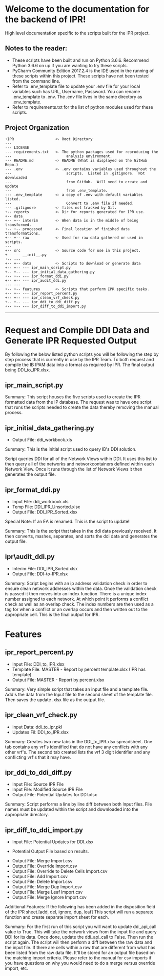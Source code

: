 Welcome to the documentation for the backend of IPR!
====================================================

High level documentation specific to the scripts built for the IPR
project.

Notes to the reader:
--------------------

-   These scripts have been built and run on Python 3.6.6. Recommend
    Python 3.6.6 on up if you are wanting to try these scripts.
-   PyCharm Community Edition 2017.2.4 is the IDE used in the running of these
    scripts within this project. These scripts have not been tested from the
    command line.
-   Refer to .env\_template file to update your .env file for your local
    variables such has URL, Username, Password. You can rename
    .env\_template to .env.  The .env file lives in the same directory as
    .env\_template.
-   Refer to requirements.txt for the list of python modules used for these
    scripts.

Project Organization
--------------------

    +IPR                   <- Root Directory
    ---
    --- LICENSE
    --- requirements.txt   <- The python packages used for reproducing the
    ---                         analysis environment.
    --- README.md          <- README (What is displayed on the GitHub Repo.)
    --- .env               <- .env contains variables used throughout the
    ---                         scripts.  Listed in .gitignore.  Not downloaded
    ---                         from GitHub.  Will need to create and update
    ---                         from .env_template.
    --- .env_template      <- a copy of .env with default variables listed.
    ---                         Convert to .env file if needed.
    --- .gitignore         <- files not tracked by Git.
    +-- reports            <- Dir for reports generated for IPR use.
    +-- data
    +-- +-- interim        <- When data is in the middle of being transformed.
    +-- +-- processed      <- Final location of finished data transformations.
    +-- +-- raw            <- Used for raw data gathered or used in scripts.
    ---
    +-- src                <- Source code for use in this project.
    +-- --- __init__.py
    +-- ---
    +-- +-- data           <- Scripts to download or generate data
    +-- +-- --- ipr_main_script.py
    +-- +-- --- ipr_initial_data_gathering.py
    +-- +-- --- ipr_format_ddi.py
    +-- +-- --- ipr_audit_ddi.py
    --- ---
    +-- +-- features       <- Scripts that perform IPR specific tasks.
    +-- +-- --- ipr_report_percent.py
    +-- +-- --- ipr_clean_vrf_check.py
    +-- +-- --- ipr_ddi_to_ddi_diff.py
    +-- +-- --- ipr_diff_to_ddi_import.py
* * * * *

Request and Compile DDI Data and Generate IPR Requested Output
==============================================================

By following the below listed python scripts you will be following the
step by step process that is currently in use by the IPR Team. To both
request and compile the IB IPAM data into a format as required by IPR. The
final output being DDI\_to\_IPR.xlsx.

ipr\_main\_script.py
--------------------------------------

Summary: This script houses the five scripts used to create the IPR formatted
data from the IP database.  The request was to have one script that runs the
scripts needed to create the data thereby removing the manual process.

ipr\_initial\_data\_gathering.py
--------------------------------------

-   Output File: ddi\_workbook.xls

Summary: This is the initial script used to query IB's DDI
solution.

Script queries DDI for all of the Network Views within DDI. It uses this list
to then query all of the networks and networkcontainers defined within each
Network View. Once it runs through the list of Network Views it then generates
the output file.

ipr\_format\_ddi.py
------------------

-   Input File: ddi\_workbook.xls
-   Temp File: DDI\_IPR\_Unsorted.xlsx
-   Output File: DDI\_IPR\_Sorted.xlsx

Special Note: If an EA is renamed.  This is the script to update!

Summary: This is the script that takes in the ddi data previously
received. It then converts, mashes, separates, and sorts the ddi data and
generates the output file.

ipr\audit\_ddi.py
----------------

-   Interim File: DDI\_IPR\_Sorted.xlsx
-   Output File: DDI-to-IPR.xlsx

Summary:  Script begins with an ip address validation check in order to ensure
clean network addresses within the data. Once the validation check is passed it
 then moves into an index function.  There is a unique index number assigned to
 each network.  At which point it performs a conflict check as well as an
 overlap check. The index numbers are then used as a tag for when a conflict or
 an overlap occurs and then written out to the appropriate cell. This is the
 final output for IPR.

Features
========

ipr_report_percent.py
---------------------

-   Input File: DDI\_to\_IPR.xlsx
-   Template File: MASTER \- Report by percent template.xlsx (IPR has template)
-   Output File: MASTER \- Report by percent.xlsx

Summary:  Very simple script that takes an input file and a template file.
Add's the data from the Input file to the second sheet of the template file.
Then saves the update .xlsx file as the output file.

ipr_clean_vrf_check.py
---------------------

-   Input Data: ddi\_to\_ipr.pkl
-   Updates Fil: DDI\_to\_IPR.xlsx

Summary:  Creates two new tabs in the DDI\_to\_IPR.xlsx spreadsheet.  One tab
contains any vrf's identified that do not have any conflicts with any other
vrf's.  The second tab created lists the vrf 3 digit identifier and any
conflicting vrf's that it may have.

ipr_ddi_to_ddi_diff.py
----------------------

-   Input File: Source IPR File
-   Input File: Modified Source IPR File
-   Output File: Potential Updates for DDI.xlsx

Summary:  Script performs a line by line diff between both Input files.  File
names must be updated within the script and downloaded into the appropriate
directory.

ipr_diff_to_ddi_import.py
----------------------

-   Input File: Potential Updates for DDI.xlsx

+   Potential Output File based on results.
-   Output File: Merge Import.csv
-   Output File: Override Import.csv
-   Output File: Override to Delete Cells Import.csv
-   Output File: Add Import.csv
-   Output File: Delete Import.csv
-   Output File: Merge Dup Import.csv
-   Output File: Merge Leaf Import.csv
-   Output File: Merge Ignore Import.csv

Additional Features: If the following has been added in the disposition field
of the IPR sheet.[add, del, ignore, dup, leaf] This script will run a separate
function and create separate import sheet for each.

Summary:  For the first run of this script you will want to update ddi_api_call
 value to True.  This will take the network views from the input file and query
 DDI for its data.  Once done, update the ddi_api_call to False.  Then run the
script again.  The script will then perform a diff between the raw data and
the input file.  If there are cells within a row that are different from what
has been listed from the raw data file.  It'll be stored for an output file
based on the matching import criteria.  Please refer to the manual for csv
imports if you have questions on why you would need to do a merge versus
override import, etc.
